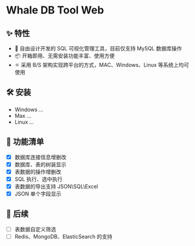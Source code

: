 # Whale DB Tool Web

## ✨ 特性

- 🌈 自由设计开发的 SQL 可视化管理工具，目前仅支持 MySQL 数据库操作
- 📦 开箱即用、无需安装功能丰富、使用方便
- ⚛ 采用 B/S 架构实现跨平台的方式，MAC、Windows、Linux 等系统上均可使用

## 🛠 安装

- Windows
  ...
- Max
  ...
- Linux
  ...

## 🎯 功能清单

- [x] 数据库连接信息增删改
- [x] 数据库、表的树装显示
- [x] 表数据的操作增删改
- [x] SQL 执行、选中执行
- [x] 表数据的导出支持 JSON\SQL\Excel
- [x] JSON 单个字段显示

## 🍭 后续

- [ ] 表数据自定义筛选
- [ ] Redis、MongoDB、ElasticSearch 的支持
